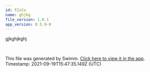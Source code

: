 ```yaml
---
id: F2zCo
name: ghjkg
file_version: 1.0.1
app_version: 0.5.9-0
---
```


gjkghjkghj

<br/>

This file was generated by Swimm. [Click here to view it in the app](https://swimm-web-app.web.app/#/repos/ls4DA2fLasmQuEbT4ipw/docs/F2zCo). Timestamp: 2021-09-19T15:47:35.149Z (UTC)